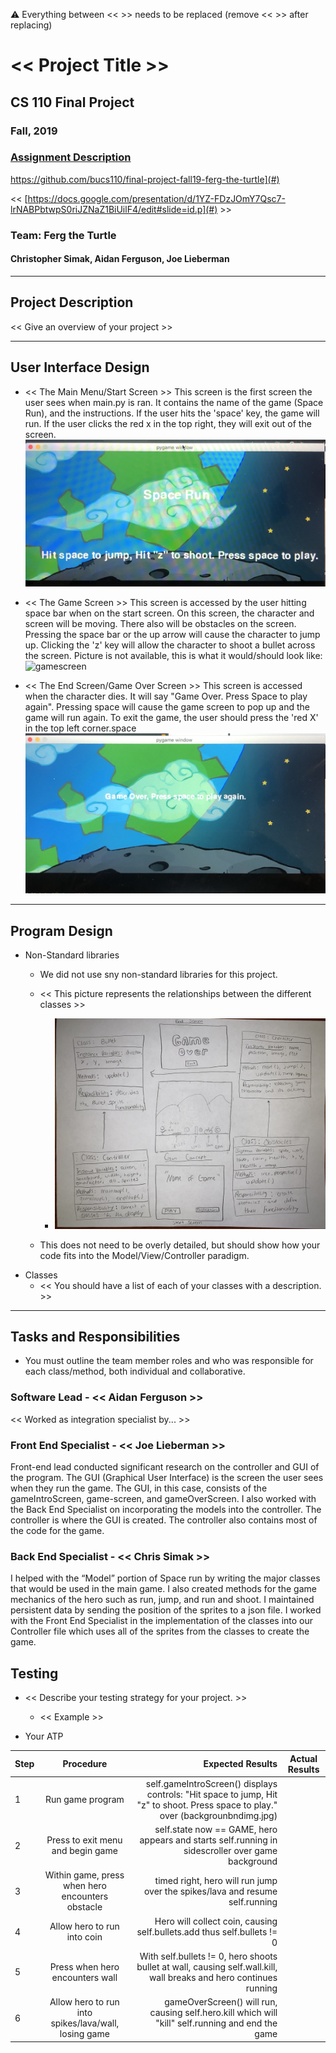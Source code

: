 :warning: Everything between << >> needs to be replaced (remove << >> after replacing)

# << Project Title >>
## CS 110 Final Project
###    Fall, 2019
### [Assignment Description](https://drive.google.com/open?id=1HLIk-539N9KiAAG1224NWpFyEl4RsPVBwtBZ9KbjicE)

 https://github.com/bucs110/final-project-fall19-ferg-the-turtle](#)

<< [https://docs.google.com/presentation/d/1YZ-FDzJOmY7Qsc7-lrNABPbtwpS0riJZNaZ1BiUilF4/edit#slide=id.p](#) >>

### Team: Ferg the Turtle
#### Christopher Simak, Aidan Ferguson, Joe Lieberman

***

## Project Description
<< Give an overview of your project  >>

***    

## User Interface Design
* << The Main Menu/Start Screen >>
    This screen is the first screen the user sees when main.py is ran. It contains the name of the game (Space Run),
    and the instructions. If the user hits the 'space' key, the game will run. If the user clicks the red x in the top
    right, they will exit out of the screen.
    ![startscreen](assets/Sprites/IMG_1642.jpg)
* << The Game Screen >>
    This screen is accessed by the user hitting space bar when on the start screen. On this screen, the character and
    screen will be moving. There also will be obstacles on the screen. Pressing the space bar or the up arrow will cause
    the character to jump up. Clicking the 'z' key will allow the character to shoot a bullet across the screen.
    Picture is not available, this is what it would/should look like:
    ![gamescreen](assets/Sprites/IMG_1644.jpg)

* << The End Screen/Game Over Screen >>
    This screen is accessed when the character dies. It will say "Game Over. Press Space to play again". Pressing space
    will cause the game screen to pop up and the game will run again. To exit the game, the user should press the
    'red X' in the top left corner.space
    ![endscreen](assets/Sprites/IMG_1643.jpg)

***        

## Program Design
* Non-Standard libraries
    * We did not use sny non-standard libraries for this project.



    * << This picture represents the relationships between the different classes >>
        * ![gui design ](assets/gui_design.jpg)
    * This does not need to be overly detailed, but should show how your code fits into the Model/View/Controller paradigm.
* Classes
    * << You should have a list of each of your classes with a description. >>

***

## Tasks and Responsibilities
* You must outline the team member roles and who was responsible for each class/method, both individual and collaborative.

### Software Lead - << Aidan Ferguson  >>

<< Worked as integration specialist by... >>

### Front End Specialist - << Joe Lieberman >>

Front-end lead conducted significant research on the controller and GUI of the program. The GUI (Graphical User
Interface) is the screen the user sees when they run the game. The GUI, in this case, consists of the gameIntroScreen,
game-screen, and gameOverScreen. I also worked with the Back End Specialist on incorporating the models into the
controller. The controller is where the GUI is created. The controller also contains most of the code for the game.

### Back End Specialist - << Chris Simak >>

 I helped with the “Model” portion of Space run by writing the major classes that would be used in the main game. I also created methods for the game mechanics of the hero such as run, jump, and run and shoot. I maintained persistent data by sending the position of the sprites to a json file. I worked with the Front End Specialist in the implementation of the classes into our Controller file which uses all of the sprites from the classes to create the game.


## Testing
* << Describe your testing strategy for your project. >>
    * << Example >>

* Your ATP

| Step                  | Procedure     | Expected Results  | Actual Results |
| ----------------------|:-------------:| -----------------:| -------------- |
|  1  | Run game program   | self.gameIntroScreen() displays controls: "Hit space to jump, Hit "z" to shoot. Press space to play." over (backgrounbndimg.jpg) |          |
|  2  | Press <spacebar> to exit menu and begin game  | self.state now == GAME, hero appears and starts self.running in sidescroller over game background   |               |
|  3  | Within game, press <space> when hero encounters obstacle  | timed right, hero will run jump over the spikes/lava and resume self.running |          |
|  4  | Allow hero to run into coin  | Hero will collect coin, causing self.bullets.add thus self.bullets != 0  |     |
|  5  | Press <z> when hero encounters wall  | With self.bullets != 0, hero shoots bullet at wall, causing self.wall.kill, wall breaks and hero continues running  |           |
|  6  | Allow hero to run into spikes/lava/wall, losing game  |  gameOverScreen() will run, causing self.hero.kill which will "kill" self.running and end the game  |         |    
